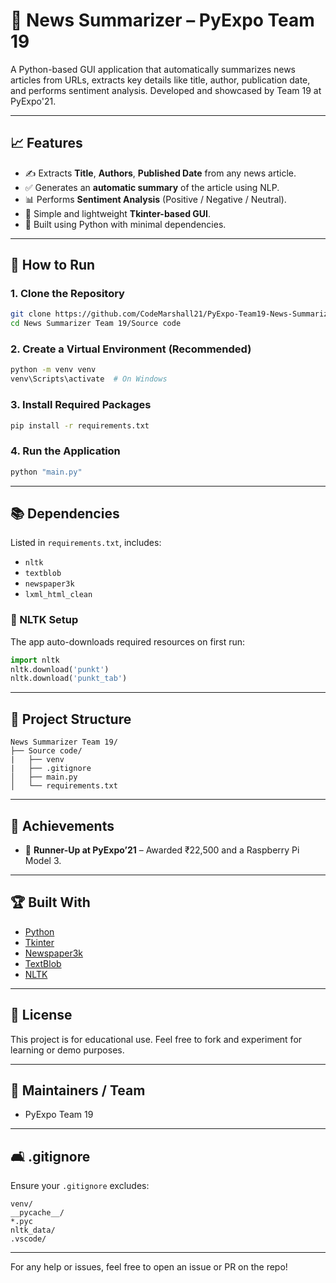 # 🔖 News Summarizer – PyExpo Team 19

A Python-based GUI application that automatically summarizes news articles from URLs, extracts key details like title, author, publication date, and performs sentiment analysis. Developed and showcased by Team 19 at PyExpo'21.

---

## 📈 Features

* ✍️ Extracts **Title**, **Authors**, **Published Date** from any news article.
* ✅ Generates an **automatic summary** of the article using NLP.
* 📊 Performs **Sentiment Analysis** (Positive / Negative / Neutral).
* 📃 Simple and lightweight **Tkinter-based GUI**.
* 🌟 Built using Python with minimal dependencies.

---

## 🚀 How to Run

### 1. Clone the Repository

```bash
git clone https://github.com/CodeMarshall21/PyExpo-Team19-News-Summarizer-.git
cd News Summarizer Team 19/Source code
```

### 2. Create a Virtual Environment (Recommended)

```bash
python -m venv venv
venv\Scripts\activate  # On Windows
```

### 3. Install Required Packages

```bash
pip install -r requirements.txt
```

### 4. Run the Application

```bash
python "main.py"
```

---

## 📚 Dependencies

Listed in `requirements.txt`, includes:

* `nltk`
* `textblob`
* `newspaper3k`
* `lxml_html_clean`

### 🔄 NLTK Setup

The app auto-downloads required resources on first run:

```python
import nltk
nltk.download('punkt')
nltk.download('punkt_tab')
```

---

## 📁 Project Structure

```
News Summarizer Team 19/
├── Source code/
|   ├── venv
|   ├── .gitignore
│   ├── main.py
│   └── requirements.txt
```

---

## 🌟 Achievements

* 🥈 **Runner-Up at PyExpo’21** – Awarded ₹22,500 and a Raspberry Pi Model 3.

---

## 🏆 Built With

* [Python](https://www.python.org/)
* [Tkinter](https://docs.python.org/3/library/tkinter.html)
* [Newspaper3k](https://newspaper.readthedocs.io/)
* [TextBlob](https://textblob.readthedocs.io/)
* [NLTK](https://www.nltk.org/)

---

## 📄 License

This project is for educational use. Feel free to fork and experiment for learning or demo purposes.

---

## 📅 Maintainers / Team

* PyExpo Team 19 


---

## 🛋️ .gitignore

Ensure your `.gitignore` excludes:

```
venv/
__pycache__/
*.pyc
nltk_data/
.vscode/
```

---

For any help or issues, feel free to open an issue or PR on the repo!
